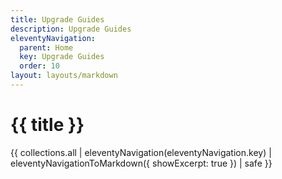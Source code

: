 ```yaml
---
title: Upgrade Guides
description: Upgrade Guides
eleventyNavigation:
  parent: Home
  key: Upgrade Guides
  order: 10
layout: layouts/markdown
---
```


# {{ title }}

{{ collections.all | eleventyNavigation(eleventyNavigation.key) | eleventyNavigationToMarkdown({ showExcerpt: true }) | safe  }}